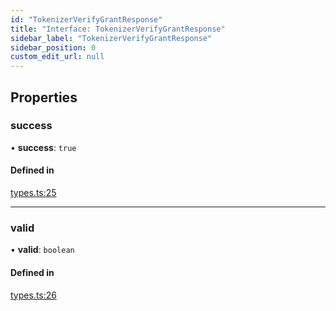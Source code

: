```yaml
---
id: "TokenizerVerifyGrantResponse"
title: "Interface: TokenizerVerifyGrantResponse"
sidebar_label: "TokenizerVerifyGrantResponse"
sidebar_position: 0
custom_edit_url: null
---
```


## Properties

### success

• **success**: ``true``

#### Defined in

[types.ts:25](https://github.com/refinery-labs/lunasec-monorepo/blob/84c42bc/js/sdks/packages/tokenizer-sdk/src/types.ts#L25)

___

### valid

• **valid**: `boolean`

#### Defined in

[types.ts:26](https://github.com/refinery-labs/lunasec-monorepo/blob/84c42bc/js/sdks/packages/tokenizer-sdk/src/types.ts#L26)
